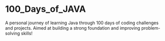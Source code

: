 # 100_Days_of_JAVA
A personal journey of learning Java through 100 days of coding challenges and projects. Aimed at building a strong foundation and improving problem-solving skills!
